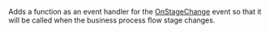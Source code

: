 Adds a function as an event handler for the [OnStageChange](../../../events/onstagechange.md) event so that it will be called when the business process flow stage changes.